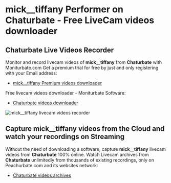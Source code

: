 # mick__tiffany Performer on Chaturbate - Free LiveCam videos downloader

## Chaturbate Live Videos Recorder

Monitor and record livecam videos of **mick__tiffany** from **Chaturbate** with Moniturbate.com
Get a premium trial for free by just and only registering with your Email address:
* [mick__tiffany Premium videos downloader](https://moniturbate.com/request-demo-licence-key.html)

Free livecam videos downloader - Moniturbate Software:
* [Chaturbate videos downloader](https://moniturbate.com/moniturbate-download-software.html)

![mick__tiffany livecam videos recorder](https://peachurnet.com/templates/moniturbate-software.png)


## Capture mick__tiffany videos from the Cloud and watch your recordings on Streaming

Without the need of downloading a software, capture **mick__tiffany** livecam videos from **Chaturbate** 100% online.
Watch Livecam archives from **Chaturbate** unlimitedly from thousands of existing recordings, only on Peachurbate.com and its websites network:
* [Chaturbate videos archives](https://peachurnet.com/)